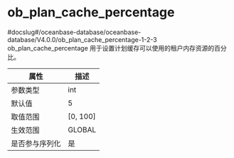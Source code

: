 ob_plan_cache_percentage 
=============================================
#docslug#/oceanbase-database/oceanbase-database/V4.0.0/ob_plan_cache_percentage-1-2-3
ob_plan_cache_percentage 用于设置计划缓存可以使用的租户内存资源的百分比。


| **属性**  |   **描述**   |
|---------|------------|
| 参数类型    | int        |
| 默认值     | 5          |
| 取值范围    | \[0, 100\] |
| 生效范围    | GLOBAL     |
| 是否参与序列化 | 是          |


